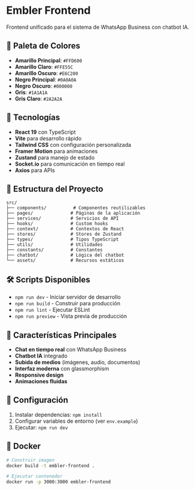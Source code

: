 # Embler Frontend

Frontend unificado para el sistema de WhatsApp Business con chatbot IA.

## 🎨 Paleta de Colores

- **Amarillo Principal**: `#FFD600`
- **Amarillo Claro**: `#FFE55C`
- **Amarillo Oscuro**: `#E6C200`
- **Negro Principal**: `#0A0A0A`
- **Negro Oscuro**: `#000000`
- **Gris**: `#1A1A1A`
- **Gris Claro**: `#2A2A2A`

## 🚀 Tecnologías

- **React 19** con TypeScript
- **Vite** para desarrollo rápido
- **Tailwind CSS** con configuración personalizada
- **Framer Motion** para animaciones
- **Zustand** para manejo de estado
- **Socket.io** para comunicación en tiempo real
- **Axios** para APIs

## 📁 Estructura del Proyecto

```
src/
├── components/          # Componentes reutilizables
├── pages/              # Páginas de la aplicación
├── services/           # Servicios de API
├── hooks/              # Custom hooks
├── context/            # Contextos de React
├── stores/             # Stores de Zustand
├── types/              # Tipos TypeScript
├── utils/              # Utilidades
├── constants/          # Constantes
├── chatbot/            # Lógica del chatbot
└── assets/             # Recursos estáticos
```

## 🛠️ Scripts Disponibles

- `npm run dev` - Iniciar servidor de desarrollo
- `npm run build` - Construir para producción
- `npm run lint` - Ejecutar ESLint
- `npm run preview` - Vista previa de producción

## 🎯 Características Principales

- **Chat en tiempo real** con WhatsApp Business
- **Chatbot IA** integrado
- **Subida de medios** (imágenes, audio, documentos)
- **Interfaz moderna** con glassmorphism
- **Responsive design**
- **Animaciones fluidas**

## 🔧 Configuración

1. Instalar dependencias: `npm install`
2. Configurar variables de entorno (ver `env.example`)
3. Ejecutar: `npm run dev`

## 🐳 Docker

```bash
# Construir imagen
docker build -t embler-frontend .

# Ejecutar contenedor
docker run -p 3000:3000 embler-frontend
```

